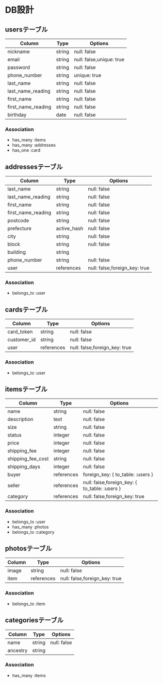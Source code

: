 # DB設計

## usersテーブル
|Column|Type|Options|
|------|----|-------|
|nickname|string|null: false|
|email|string|null: false,unique: true|
|password|string|null: false|
|phone_number|string|unique: true|
|last_name|string|null: false|
|last_name_reading|string|null: false|
|first_name|string|null: false|
|first_name_reading|string|null: false|
|birthday|date|null: false|



### Association
- has_many :items
- has_many :addresses
- has_one :card

## addressesテーブル
|Column|Type|Options|
|------|----|-------|
|last_name|string|null: false|
|last_name_reading|string|null: false|
|first_name|string|null: false|
|first_name_reading|string|null: false|
|postcode|string|null: false|
|prefecture|active_hash|null: false|
|city|string|null: false|
|block|string|null: false|
|building|string||
|phone_number|string|null: false|
|user|references|null: false,foreign_key: true|

### Association
- belongs_to :user

## cardsテーブル
|Column|Type|Options|
|------|----|-------|
|card_token|string|null: false|
|customer_id|string|null: false|
|user|references|null: false,foreign_key: true|

### Association
- belongs_to :user


## itemsテーブル
|Column|Type|Options|
|------|----|-------|
|name|string|null: false|
|description|text|null: false|
|size|string|null: false|
|status|integer|null: false|
|price|integer|null: false|
|shipping_fee|integer|null: false|
|shipping_fee_cost|string|null: false|
|shipping_days|integer|null: false|
|buyer|references|foreign_key: { to_table: :users }|
|seller|references|null: false,foreign_key: { to_table: :users }|
|category|references|null: false,foreign_key: true|

### Association
- belongs_to :user
- has_many :photos
- belongs_to :category



## photosテーブル
|Column|Type|Options|
|------|----|-------|
|image|string|null: false|
|item|references|null: false,foreign_key: true|

### Association
- belongs_to :item


## categoriesテーブル
|Column|Type|Options|
|------|----|-------|
|name|string|null: false|
|ancestry|string||

### Association
- has_many :items

